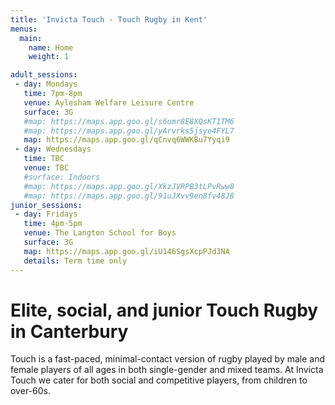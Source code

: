 ```yaml
---
title: 'Invicta Touch - Touch Rugby in Kent'
menus:
  main:
    name: Home
    weight: 1

adult_sessions:
 - day: Mondays
   time: 7pm-8pm
   venue: Aylesham Welfare Leisure Centre
   surface: 3G
   #map: https://maps.app.goo.gl/s6umr8E8XQsKT1TM6
   #map: https://maps.app.goo.gl/yArvrks5jsye4FYL7
   map: https://maps.app.goo.gl/qCnvq6WWKBu7Yyqi9
 - day: Wednesdays
   time: TBC
   venue: TBC
   #surface: Indoors
   #map: https://maps.app.goo.gl/XkzJVRPB3tLPvRww8
   #map: https://maps.app.goo.gl/91uJXvv9en8fv48J8
junior_sessions:
 - day: Fridays
   time: 4pm-5pm
   venue: The Langton School for Boys
   surface: 3G
   map: https://maps.app.goo.gl/iU146SgsXcpPJd3NA
   details: Term time only
---
```


# Elite, social, and junior Touch Rugby in Canterbury

Touch is a fast-paced, minimal-contact version of rugby played by male and female players of
all ages in both single-gender and mixed teams.
At Invicta Touch we cater for both social and competitive players, from children to
over-60s.

